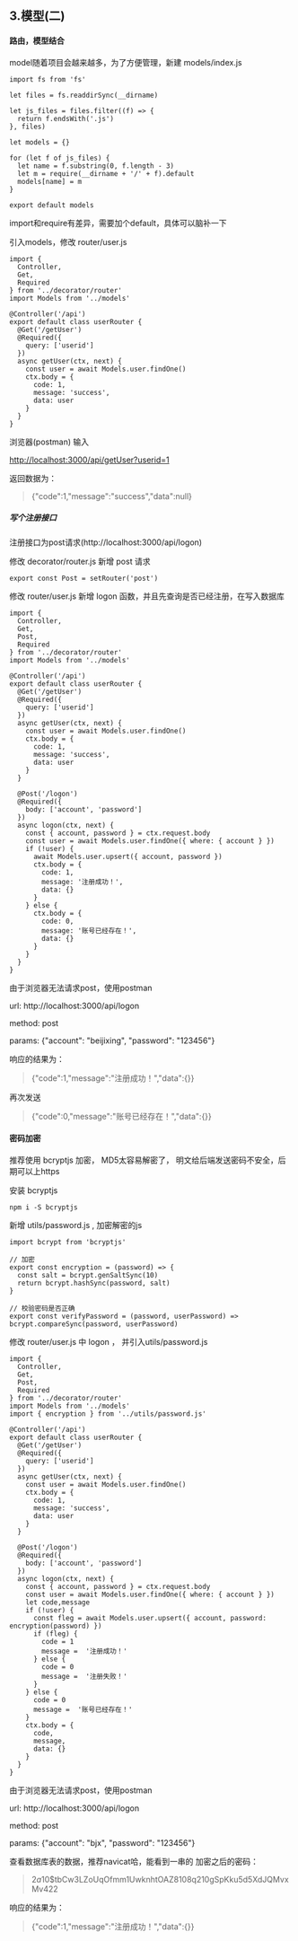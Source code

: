 ## 3.模型(二)

#### 路由，模型结合

model随着项目会越来越多，为了方便管理，新建 models/index.js
```
import fs from 'fs'

let files = fs.readdirSync(__dirname)

let js_files = files.filter((f) => {
  return f.endsWith('.js')
}, files)

let models = {}

for (let f of js_files) {
  let name = f.substring(0, f.length - 3)
  let m = require(__dirname + '/' + f).default
  models[name] = m
}

export default models
```
import和require有差异，需要加个default，具体可以脑补一下

引入models，修改 router/user.js
```
import {
  Controller,
  Get,
  Required
} from '../decorator/router'
import Models from '../models'

@Controller('/api')
export default class userRouter {
  @Get('/getUser')
  @Required({
    query: ['userid']
  })  
  async getUser(ctx, next) {
    const user = await Models.user.findOne()
    ctx.body = {
      code: 1,
      message: 'success',
      data: user
    }
  }
}
```
浏览器(postman) 输入

[http://localhost:3000/api/getUser?userid=1](http://localhost:3000/api/getUser?userid=1)

返回数据为：
> {"code":1,"message":"success","data":null}

##### 写个注册接口
注册接口为post请求(http://localhost:3000/api/logon)

修改 decorator/router.js  新增 post 请求
``` 
export const Post = setRouter('post')
```
修改 router/user.js  新增 logon 函数，并且先查询是否已经注册，在写入数据库
```
import {
  Controller,
  Get,
  Post,
  Required
} from '../decorator/router'
import Models from '../models'

@Controller('/api')
export default class userRouter {
  @Get('/getUser')
  @Required({
    query: ['userid']
  })  
  async getUser(ctx, next) {
    const user = await Models.user.findOne()
    ctx.body = {
      code: 1,
      message: 'success',
      data: user
    }
  }

  @Post('/logon')
  @Required({
    body: ['account', 'password']
  })  
  async logon(ctx, next) {
    const { account, password } = ctx.request.body
    const user = await Models.user.findOne({ where: { account } })
    if (!user) {
      await Models.user.upsert({ account, password })
      ctx.body = {
        code: 1,
        message: '注册成功！',
        data: {}
      }
    } else {
      ctx.body = {
        code: 0,
        message: '账号已经存在！',
        data: {}
      }
    }
  }
}
```

由于浏览器无法请求post，使用postman

url: http://localhost:3000/api/logon

method: post

params: {"account": "beijixing", "password": "123456"}

响应的结果为：

>  {"code":1,"message":"注册成功！","data":{}}

再次发送
>  {"code":0,"message":"账号已经存在！","data":{}}

#### 密码加密
推荐使用 bcryptjs 加密， MD5太容易解密了， 明文给后端发送密码不安全，后期可以上https

安装 bcryptjs
```
npm i -S bcryptjs
```
新增 utils/password.js , 加密解密的js  
```
import bcrypt from 'bcryptjs'

// 加密
export const encryption = (password) => {
  const salt = bcrypt.genSaltSync(10)
  return bcrypt.hashSync(password, salt)
}

// 校验密码是否正确
export const verifyPassword = (password, userPassword) => bcrypt.compareSync(password, userPassword)
```

修改 router/user.js 中 logon ， 并引入utils/password.js
```
import {
  Controller,
  Get,
  Post,
  Required
} from '../decorator/router'
import Models from '../models'
import { encryption } from '../utils/password.js'

@Controller('/api')
export default class userRouter {
  @Get('/getUser')
  @Required({
    query: ['userid']
  })  
  async getUser(ctx, next) {
    const user = await Models.user.findOne()
    ctx.body = {
      code: 1,
      message: 'success',
      data: user
    }
  }

  @Post('/logon')
  @Required({
    body: ['account', 'password']
  })  
  async logon(ctx, next) {
    const { account, password } = ctx.request.body
    const user = await Models.user.findOne({ where: { account } })
    let code,message
    if (!user) {
      const fleg = await Models.user.upsert({ account, password: encryption(password) })
      if (fleg) {
        code = 1
        message =  '注册成功！'
      } else {
        code = 0
        message =  '注册失败！'
      }
    } else {
      code = 0
      message =  '账号已经存在！'
    }
    ctx.body = {
      code,
      message,
      data: {}
    }
  }
}
```

由于浏览器无法请求post，使用postman

url: http://localhost:3000/api/logon

method: post

params: {"account": "bjx", "password": "123456"}

查看数据库表的数据，推荐navicat哈，能看到一串的
加密之后的密码： 
> $2a$10$tbCw3LZoUqOfmm1UwknhtOAZ8108q210gSpKku5d5XdJQMvxMv422

响应的结果为：

>  {"code":1,"message":"注册成功！","data":{}}
